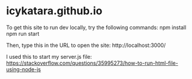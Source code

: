 # icykatara.github.io

To get this site to run dev locally, try the following commands:
npm install
npm run start

Then, type this in the URL to open the site: http://localhost:3000/

I used this to start my server.js file: https://stackoverflow.com/questions/35995273/how-to-run-html-file-using-node-js
